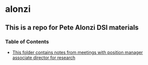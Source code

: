 # alonzi
## This is a repo for Pete Alonzi DSI materials

### Table of Contents
* [This folder contains notes from meetings with position manager associate director for research](https://github.com/UVA-DSI/alonzi/tree/master/meeting_notes)
